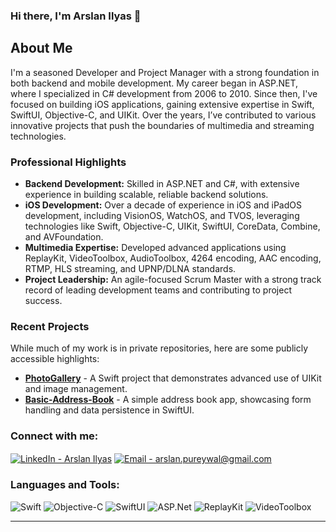 ### Hi there, I'm Arslan Ilyas 👋

## About Me
I'm a seasoned Developer and Project Manager with a strong foundation in both backend and mobile development. My career began in ASP.NET, where I specialized in C# development from 2006 to 2010. Since then, I've focused on building iOS applications, gaining extensive expertise in Swift, SwiftUI, Objective-C, and UIKit. Over the years, I’ve contributed to various innovative projects that push the boundaries of multimedia and streaming technologies.

### Professional Highlights
- **Backend Development:** Skilled in ASP.NET and C#, with extensive experience in building scalable, reliable backend solutions.
- **iOS Development:** Over a decade of experience in iOS and iPadOS development, including VisionOS, WatchOS, and TVOS, leveraging technologies like Swift, Objective-C, UIKit, SwiftUI, CoreData, Combine, and AVFoundation.
- **Multimedia Expertise:** Developed advanced applications using ReplayKit, VideoToolbox, AudioToolbox, 4264 encoding, AAC encoding, RTMP, HLS streaming, and UPNP/DLNA standards.
- **Project Leadership:** An agile-focused Scrum Master with a strong track record of leading development teams and contributing to project success.

### Recent Projects
While much of my work is in private repositories, here are some publicly accessible highlights:
- **[PhotoGallery](https://github.com/arslanilyas/PhotoGallery)** - A Swift project that demonstrates advanced use of UIKit and image management.
- **[Basic-Address-Book](https://github.com/arslanilyas/Basic-Address-Book)** - A simple address book app, showcasing form handling and data persistence in SwiftUI.

<h3 align="left">Connect with me:</h3>
<p align="left">
  <a href="https://www.linkedin.com/in/arslanilyas/" target="blank"><img align="center" src="https://img.shields.io/badge/-ArslanIlyas-blue?style=flat-square&logo=Linkedin&logoColor=white" alt="LinkedIn - Arslan Ilyas" /></a>
  <a href="mailto:arslan.pureywal@gmail.com" target="blank"><img align="center" src="https://img.shields.io/badge/arslan.pureywal@gmail.com-red?style=flat-square&logo=Gmail&logoColor=white" alt="Email - arslan.pureywal@gmail.com" /></a>
</p>

<h3 align="left">Languages and Tools:</h3>
<p align="left">
  <img src="https://img.shields.io/badge/Swift-FA7343?style=for-the-badge&logo=swift&logoColor=white" alt="Swift" />
  <img src="https://img.shields.io/badge/Objective--C-438eff?style=for-the-badge&logo=c&logoColor=white" alt="Objective-C" />
  <img src="https://img.shields.io/badge/SwiftUI-007aff?style=for-the-badge&logo=swift&logoColor=white" alt="SwiftUI" />
  <img src="https://img.shields.io/badge/ASP.NET-5C2D91?style=for-the-badge&logo=.net&logoColor=white" alt="ASP.Net" />
  <img src="https://img.shields.io/badge/ReplayKit-00b7a4?style=for-the-badge&logo=apple&logoColor=white" alt="ReplayKit" />
  <img src="https://img.shields.io/badge/VideoToolbox-007aff?style=for-the-badge&logo=apple&logoColor=white" alt="VideoToolbox" />
</p>

---
